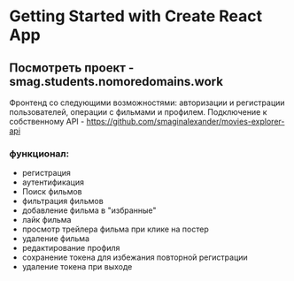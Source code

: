 # Getting Started with Create React App
## Посмотреть проект - smag.students.nomoredomains.work
Фронтенд со следующими возможностями: авторизации и регистрации пользователей, операции с фильмами и профилем.
Подключение к собственному API - https://github.com/smaginalexander/movies-explorer-api

### функционал:
* регистрация
* аутентификация
* Поиск фильмов 
* фильтрация фильмов
* добавление фильма в "избранные"
* лайк фильма
* просмотр трейлера фильма при клике на постер
* удаление фильма 
* редактирование профиля
* сохранение токена для избежания повторной регистрации
* удаление токена при выходе
